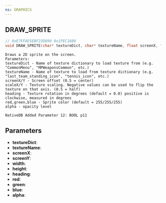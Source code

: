 ```yaml
---
ns: GRAPHICS
---
```

## DRAW_SPRITE

```c
// 0xE7FFAE5EBF23D890 0x1FEC16B0
void DRAW_SPRITE(char* textureDict, char* textureName, float screenX, float screenY, float width, float height, float heading, int red, int green, int blue, int alpha);
```

```
Draws a 2D sprite on the screen.  
Parameters:  
textureDict - Name of texture dictionary to load texture from (e.g. "CommonMenu", "MPWeaponsCommon", etc.)  
textureName - Name of texture to load from texture dictionary (e.g. "last_team_standing_icon", "tennis_icon", etc.)  
screenX/Y - Screen offset (0.5 = center)  
scaleX/Y - Texture scaling. Negative values can be used to flip the texture on that axis. (0.5 = half)  
heading - Texture rotation in degrees (default = 0.0) positive is clockwise, measured in degrees  
red,green,blue - Sprite color (default = 255/255/255)  
alpha - opacity level  
```

```
NativeDB Added Parameter 12: BOOL p11
```

## Parameters
* **textureDict**: 
* **textureName**: 
* **screenX**: 
* **screenY**: 
* **width**: 
* **height**: 
* **heading**: 
* **red**: 
* **green**: 
* **blue**: 
* **alpha**: 


